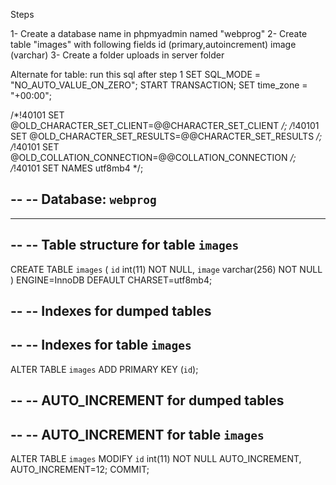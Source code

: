 Steps

1- Create a database name in phpmyadmin named "webprog"
2- Create table "images" with following fields
  id (primary,autoincrement)
  image (varchar)
3- Create a folder uploads in server folder

Alternate for table: run this sql after step 1
SET SQL_MODE = "NO_AUTO_VALUE_ON_ZERO";
START TRANSACTION;
SET time_zone = "+00:00";


/*!40101 SET @OLD_CHARACTER_SET_CLIENT=@@CHARACTER_SET_CLIENT */;
/*!40101 SET @OLD_CHARACTER_SET_RESULTS=@@CHARACTER_SET_RESULTS */;
/*!40101 SET @OLD_COLLATION_CONNECTION=@@COLLATION_CONNECTION */;
/*!40101 SET NAMES utf8mb4 */;

--
-- Database: `webprog`
--

-- --------------------------------------------------------

--
-- Table structure for table `images`
--

CREATE TABLE `images` (
  `id` int(11) NOT NULL,
  `image` varchar(256) NOT NULL
) ENGINE=InnoDB DEFAULT CHARSET=utf8mb4;

--
-- Indexes for dumped tables
--

--
-- Indexes for table `images`
--
ALTER TABLE `images`
  ADD PRIMARY KEY (`id`);

--
-- AUTO_INCREMENT for dumped tables
--

--
-- AUTO_INCREMENT for table `images`
--
ALTER TABLE `images`
  MODIFY `id` int(11) NOT NULL AUTO_INCREMENT, AUTO_INCREMENT=12;
COMMIT;
